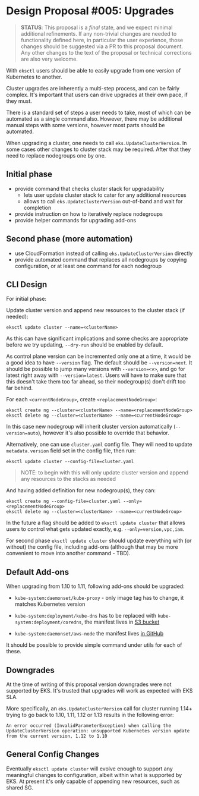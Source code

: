 # Design Proposal #005: Upgrades

> **STATUS**: This proposal is a _final_ state, and we expect minimal additional refinements.
> If any non-trivial changes are needed to functionality defined here, in particular the user
> experience, those changes should be suggested via a PR to this proposal document.
> Any other changes to the text of the proposal or technical corrections are also very welcome.

With `eksctl` users should be able to easily upgrade from one version of Kubernetes to another.

Cluster upgrades are inherently a multi-step process, and can be fairly complex. It's important
that users can drive upgrades at their own pace, if they must.

There is a standard set of steps a user needs to take, most of which can be automated as a single
command also. However, there may be additional manual steps with some versions, however most parts
should be automated.

When upgrading a cluster, one needs to call `eks.UpdateClusterVersion`. In some cases other changes
to cluster stack may be required. After that they need to replace nodegroups one by one.

## Initial phase

- provide command that checks cluster stack for upgradability
  - lets user update cluster stack to cater for any additional resources
  - allows to call `eks.UpdateClusterVersion` out-of-band and wait for completion
- provide instruction on how to iteratively replace nodegroups
- provide helper commands for upgrading add-ons

## Second phase (more automation)

- use CloudFormation instead of calling `eks.UpdateClusterVersion` directly
- provide automated command that replaces all nodegroups by copying configuration,
  or at least one command for each nodegroup

## CLI Design

For initial phase:

Update cluster version and append new resources to the cluster stack (if needed):
```
eksctl update cluster --name=<clusterName>
```

As this can have significant implications and some checks are appropriate before
we try updating, `--dry-run` should be enabled by default.

As control plane version can be incremented only one at a time, it would be a good
idea to have `--version` flag. The default should be `--version=next`. It should be
possible to jump many versions with `--version=<v>`, and go for latest right away
with `--version=latest`. Users will have to make sure that this doesn't take them
too far ahead, so their nodegroup(s) don't drift too far behind.

For each `<currentNodeGroup>`, create `<replacementNodeGroup>`:
```
eksctl create ng --cluster=<clusterName> --name=<replacementNodeGroup>
eksctl delete ng --cluster=<clusterName> --name=<currentNodeGroup>
```
In this case new nodegroup will inherit cluster version automatically (`--version=auto`),
however it's also possible to override that behavior.

Alternatively, one can use `cluster.yaml` config file.
They will need to update `metadata.version` field set in the config file, then run:
```
eksctl update cluster --config-file=cluster.yaml
```
> NOTE: to begin with this will only update cluster version and append any resources
> to the stacks as needed

And having added definition for new nodegroup(s), they can:
```
eksctl create ng --config-file=cluster.yaml --only=<replacementNodeGroup>
eksctl delete ng --cluster=<clusterName> --name=<currentNodeGroup>
```

In the future a flag should be added to `eksctl update cluster` that allows users to
control what gets updated exactly, e.g. `--only=version,vpc,iam`.

For second phase `eksctl update cluster` should update everything with (or without) the
config file, including add-ons (although that may be more convenient to move into another
command - TBD).

## Default Add-ons

When upgrading from 1.10 to 1.11, following add-ons should be upgraded:

- `kube-system:daemonset/kube-proxy` - only image tag has to change, it matches Kubernetes version

- `kube-system:deployment/kube-dns` has to be replaced with `kube-system:deployment/coredns`, the manifest lives in [S3 bucket](https://amazon-eks.s3-us-west-2.amazonaws.com)
- `kube-system:daemonset/aws-node` the manifest lives [in GitHub](https://github.com/aws/amazon-vpc-cni-k8s/tree/master/config)


It should be possible to provide simple command under utils for each of these.

## Downgrades

At the time of writing of this proposal version downgrades were not supported by EKS.
It's trusted that upgrades will work as expected with EKS SLA.

More specifically, an `eks.UpdateClusterVersion` call for cluster running 1.14+ trying
to go back to 1.10, 1.11, 1.12 or 1.13 results in the following error:
```
An error occurred (InvalidParameterException) when calling the UpdateClusterVersion operation: unsupported Kubernetes version update from the current version, 1.12 to 1.10
```

## General Config Changes

Eventually `eksctl update cluster` will evolve enough to support any meaningful changes
to configuration, albeit within what is supported by EKS. At present it's only capable
of appending new resources, such as shared SG.
